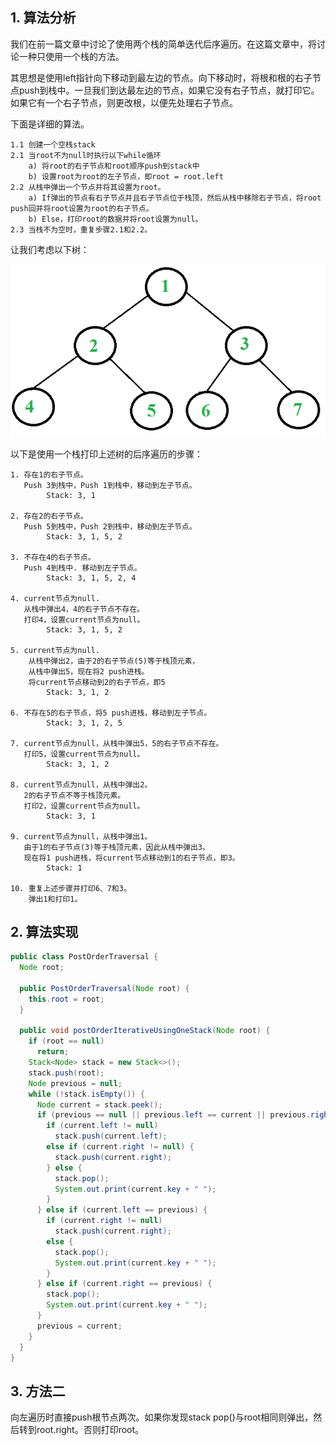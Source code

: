 ## 1. 算法分析

我们在前一篇文章中讨论了使用两个栈的简单迭代后序遍历。在这篇文章中，将讨论一种只使用一个栈的方法。

其思想是使用left指针向下移动到最左边的节点。向下移动时，将根和根的右子节点push到栈中。一旦我们到达最左边的节点，如果它没有右子节点，就打印它。
如果它有一个右子节点，则更改根，以便先处理右子节点。

下面是详细的算法。

```
1.1 创建一个空栈stack
2.1 当root不为null时执行以下while循环
    a) 将root的右子节点和root顺序push到stack中
    b) 设置root为root的左子节点，即root = root.left
2.2 从栈中弹出一个节点并将其设置为root。
    a) If弹出的节点有右子节点并且右子节点位于栈顶，然后从栈中移除右子节点，将root push回并将root设置为root的右子节点。
    b) Else，打印root的数据并将root设置为null。
2.3 当栈不为空时，重复步骤2.1和2.2。
```

让我们考虑以下树：

<img src="../assets/Iterative_PostOrderTwoStack.png">

以下是使用一个栈打印上述树的后序遍历的步骤：

```
1. 存在1的右子节点。
   Push 3到栈中，Push 1到栈中，移动到左子节点。
        Stack: 3, 1

2. 存在2的右子节点。
   Push 5到栈中，Push 2到栈中，移动到左子节点。
        Stack: 3, 1, 5, 2

3. 不存在4的右子节点。
   Push 4到栈中. 移动到左子节点。
        Stack: 3, 1, 5, 2, 4

4. current节点为null. 
   从栈中弹出4，4的右子节点不存在。
   打印4，设置current节点为null。
        Stack: 3, 1, 5, 2

5. current节点为null. 
    从栈中弹出2，由于2的右子节点(5)等于栈顶元素，
    从栈中弹出5，现在将2 push进栈。
    将current节点移动到2的右子节点，即5
        Stack: 3, 1, 2

6. 不存在5的右子节点，将5 push进栈，移动到左子节点。
        Stack: 3, 1, 2, 5

7. current节点为null，从栈中弹出5，5的右子节点不存在。 
   打印5，设置current节点为null。
        Stack: 3, 1, 2

8. current节点为null，从栈中弹出2。
   2的右子节点不等于栈顶元素。
   打印2，设置current节点为null。
        Stack: 3, 1

9. current节点为null，从栈中弹出1。
   由于1的右子节点(3)等于栈顶元素，因此从栈中弹出3。
   现在将1 push进栈，将current节点移动到1的右子节点，即3。
        Stack: 1

10. 重复上述步骤并打印6、7和3。
    弹出1和打印1。
```

## 2. 算法实现

```java
public class PostOrderTraversal {
  Node root;

  public PostOrderTraversal(Node root) {
    this.root = root;
  }

  public void postOrderIterativeUsingOneStack(Node root) {
    if (root == null)
      return;
    Stack<Node> stack = new Stack<>();
    stack.push(root);
    Node previous = null;
    while (!stack.isEmpty()) {
      Node current = stack.peek();
      if (previous == null || previous.left == current || previous.right == current) {
        if (current.left != null)
          stack.push(current.left);
        else if (current.right != null) {
          stack.push(current.right);
        } else {
          stack.pop();
          System.out.print(current.key + " ");
        }
      } else if (current.left == previous) {
        if (current.right != null)
          stack.push(current.right);
        else {
          stack.pop();
          System.out.print(current.key + " ");
        }
      } else if (current.right == previous) {
        stack.pop();
        System.out.print(current.key + " ");
      }
      previous = current;
    }
  }
}
```

## 3. 方法二

向左遍历时直接push根节点两次。如果你发现stack pop()与root相同则弹出，然后转到root.right。否则打印root。

